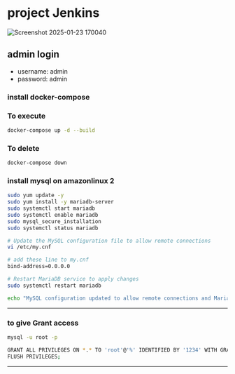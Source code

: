 # project Jenkins

![Screenshot 2025-01-23 170040](https://github.com/user-attachments/assets/4371a47e-5ade-42bc-89ff-be1c96ed9b10)




## admin login

- username: admin
- password: admin

### install docker-compose

 ### To execute 
 ```bash
docker-compose up -d --build
```

### To delete
```bash
docker-compose down
```
 
### install mysql on amazonlinux 2

```bash
sudo yum update -y
sudo yum install -y mariadb-server
sudo systemctl start mariadb
sudo systemctl enable mariadb
sudo mysql_secure_installation 
sudo systemctl status mariadb
```
```bash
# Update the MySQL configuration file to allow remote connections
vi /etc/my.cnf

# add these line to my.cnf
bind-address=0.0.0.0
```
```bash
# Restart MariaDB service to apply changes
sudo systemctl restart mariadb

echo "MySQL configuration updated to allow remote connections and MariaDB service restarted."
```
---
### to give Grant access
```bash
mysql -u root -p
```
```bash
GRANT ALL PRIVILEGES ON *.* TO 'root'@'%' IDENTIFIED BY '1234' WITH GRANT OPTION;
FLUSH PRIVILEGES;
```
---
